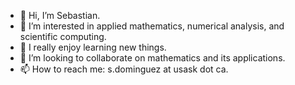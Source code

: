 - 👋 Hi, I’m Sebastian.
- 👀 I’m interested in applied mathematics, numerical analysis, and scientific computing.
- 🌱 I really enjoy learning new things.
- 💞️ I’m looking to collaborate on mathematics and its applications.
- 📫 How to reach me: s.dominguez at usask dot ca.

<!---
sdomingue/sdomingue is a ✨ special ✨ repository because its `README.md` (this file) appears on your GitHub profile.
You can click the Preview link to take a look at your changes.
--->
